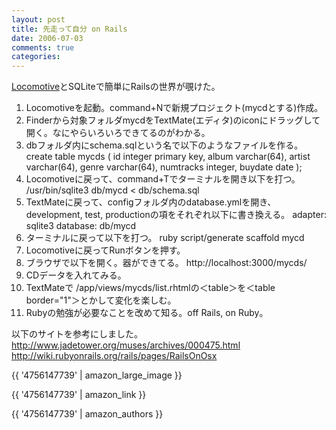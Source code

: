 ```yaml
---
layout: post
title: 先走って自分 on Rails
date: 2006-07-03
comments: true
categories:
---
```



[Locomotive](http://locomotive.raaum.org/)とSQLiteで簡単にRailsの世界が覗けた。

1. Locomotiveを起動。command+Nで新規プロジェクト(mycdとする)作成。
2. Finderから対象フォルダmycdをTextMate(エディタ)のiconにドラッグして開く。なにやらいろいろできてるのがわかる。
3. dbフォルダ内にschema.sqlという名で以下のようなファイルを作る。
    create table mycds (
	id integer primary key,
	album varchar(64),
	artist varchar(64),
	genre varchar(64),
	numtracks integer,
	buydate date
	);
4. Locomotiveに戻って、command+Tでターミナルを開き以下を打つ。
    /usr/bin/sqlite3 db/mycd < db/schema.sql
5. TextMateに戻って、configフォルダ内のdatabase.ymlを開き、development, test, productionの項をそれぞれ以下に書き換える。
    adapter: sqlite3
    database: db/mycd
6. ターミナルに戻って以下を打つ。
    ruby script/generate scaffold mycd
7. Locomotiveに戻ってRunボタンを押す。
8. ブラウザで以下を開く。器ができてる。
http://localhost:3000/mycds/ 
9. CDデータを入れてみる。
10. TextMateで /app/views/mycds/list.rhtmlの＜table＞を＜table border="1"＞とかして変化を楽しむ。
11. Rubyの勉強が必要なことを改めて知る。off Rails, on Ruby。

以下のサイトを参考にしました。
http://www.jadetower.org/muses/archives/000475.html
http://wiki.rubyonrails.org/rails/pages/RailsOnOsx


{{ '4756147739' | amazon_large_image }}

{{ '4756147739' | amazon_link }}

{{ '4756147739' | amazon_authors }}
